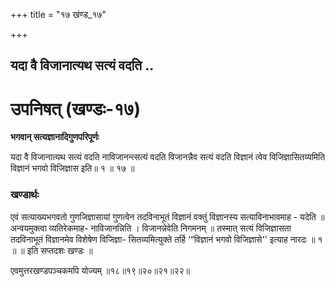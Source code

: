 +++
title = "१७ खंण्ड_१७"

+++


## यदा वै विजानात्यथ सत्यं वदति ..

# **उपनिषत् (खण्डः-१७)**

**भगवान् सत्यज्ञानादिगुणपरिपूर्णः**

यदा वै विजानात्यथ सत्यं वदति नाविजानन्त्सत्यं वदति विजानन्नैव सत्यं वदति विज्ञानं त्वेव विजिज्ञासितव्यमिति विज्ञानं भगवो विजिज्ञास इति॥ १ ॥ १७ ॥

### **खण्डार्थः**

एवं सत्याख्यभगवतो गुणजिज्ञासायां गुणत्वेन तदविनाभूतं विज्ञानं वक्तुं विज्ञानस्य सत्याविनाभावमाह - यदेति ॥ अन्वयमुक्त्वा व्यतिरेकमाह- नाविजानन्निति । विजानन्नेवेति निगमनम् ॥ तस्मात् सत्यं विजिज्ञासता तदविनाभूतं विज्ञानमेव विशेषेण विजिज्ञा- सितव्यमित्युक्ते तर्हि ‘“विज्ञानं भगवो विजिज्ञासे'' इत्याह नारदः ॥ १ ॥ ॥ इति सप्तदशः खण्डः ॥

एवमुत्तरखण्डपञ्चकमपि योज्यम् ॥१८॥१९॥२०॥२१॥२२॥

